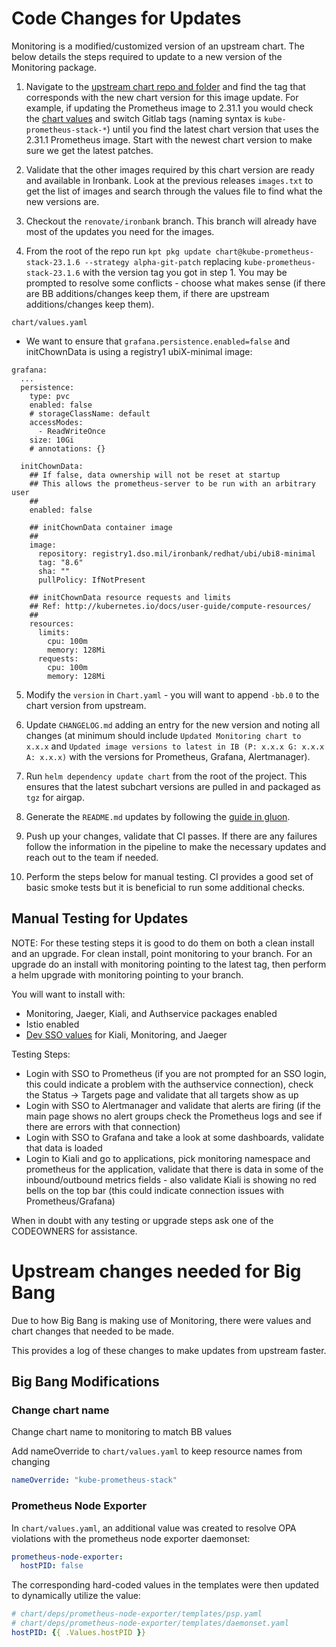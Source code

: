 # Code Changes for Updates

Monitoring is a modified/customized version of an upstream chart. The below details the steps required to update to a new version of the Monitoring package.

1. Navigate to the [upstream chart repo and folder](https://github.com/prometheus-community/helm-charts/tree/main/charts/kube-prometheus-stack) and find the tag that corresponds with the new chart version for this image update. For example, if updating the Prometheus image to 2.31.1 you would check the [chart values](https://github.com/prometheus-community/helm-charts/blob/kube-prometheus-stack-23.1.6/charts/kube-prometheus-stack/values.yaml#L2069) and switch Gitlab tags (naming syntax is `kube-prometheus-stack-*`) until you find the latest chart version that uses the 2.31.1 Prometheus image. Start with the newest chart version to make sure we get the latest patches.

2. Validate that the other images required by this chart version are ready and available in Ironbank. Look at the previous releases `images.txt` to get the list of images and search through the values file to find what the new versions are.

3. Checkout the `renovate/ironbank` branch. This branch will already have most of the updates you need for the images.

4. From the root of the repo run `kpt pkg update chart@kube-prometheus-stack-23.1.6 --strategy alpha-git-patch` replacing `kube-prometheus-stack-23.1.6` with the version tag you got in step 1. You may be prompted to resolve some conflicts - choose what makes sense (if there are BB additions/changes keep them, if there are upstream additions/changes keep them).

```chart/values.yaml```
- We want to ensure that `grafana.persistence.enabled=false` and initChownData is using a registry1 ubiX-minimal image:
```
grafana:
  ...
  persistence:
    type: pvc
    enabled: false
    # storageClassName: default
    accessModes:
      - ReadWriteOnce
    size: 10Gi
    # annotations: {}

  initChownData:
    ## If false, data ownership will not be reset at startup
    ## This allows the prometheus-server to be run with an arbitrary user
    ##
    enabled: false
  
    ## initChownData container image
    ##
    image:
      repository: registry1.dso.mil/ironbank/redhat/ubi/ubi8-minimal
      tag: "8.6"
      sha: ""
      pullPolicy: IfNotPresent
  
    ## initChownData resource requests and limits
    ## Ref: http://kubernetes.io/docs/user-guide/compute-resources/
    ##
    resources:
      limits:
        cpu: 100m
        memory: 128Mi
      requests:
        cpu: 100m
        memory: 128Mi
```

5. Modify the `version` in `Chart.yaml` - you will want to append `-bb.0` to the chart version from upstream.

6. Update `CHANGELOG.md` adding an entry for the new version and noting all changes (at minimum should include `Updated Monitoring chart to x.x.x` and `Updated image versions to latest in IB (P: x.x.x G: x.x.x A: x.x.x)` with the versions for Prometheus, Grafana, Alertmanager).

7. Run `helm dependency update chart` from the root of the project. This ensures that the latest subchart versions are pulled in and packaged as `tgz` for airgap.

8. Generate the `README.md` updates by following the [guide in gluon](https://repo1.dso.mil/platform-one/big-bang/apps/library-charts/gluon/-/blob/master/docs/bb-package-readme.md).

9. Push up your changes, validate that CI passes. If there are any failures follow the information in the pipeline to make the necessary updates and reach out to the team if needed.

10. Perform the steps below for manual testing. CI provides a good set of basic smoke tests but it is beneficial to run some additional checks.

## Manual Testing for Updates

NOTE: For these testing steps it is good to do them on both a clean install and an upgrade. For clean install, point monitoring to your branch. For an upgrade do an install with monitoring pointing to the latest tag, then perform a helm upgrade with monitoring pointing to your branch.

You will want to install with:

- Monitoring, Jaeger, Kiali, and Authservice packages enabled
- Istio enabled
- [Dev SSO values](https://repo1.dso.mil/big-bang/bigbang/-/blob/master/docs/assets/configs/example/dev-sso-values.yaml) for Kiali, Monitoring, and Jaeger

Testing Steps:

- Login with SSO to Prometheus (if you are not prompted for an SSO login, this could indicate a problem with the authservice connection), check the Status -> Targets page and validate that all targets show as up
- Login with SSO to Alertmanager and validate that alerts are firing (if the main page shows no alert groups check the Prometheus logs and see if there are errors with that connection)
- Login with SSO to Grafana and take a look at some dashboards, validate that data is loaded
- Login to Kiali and go to applications, pick monitoring namespace and prometheus for the application, validate that there is data in some of the inbound/outbound metrics fields - also validate Kiali is showing no red bells on the top bar (this could indicate connection issues with Prometheus/Grafana)

When in doubt with any testing or upgrade steps ask one of the CODEOWNERS for assistance.

# Upstream changes needed for Big Bang

Due to how Big Bang is making use of Monitoring, there were values and chart changes that needed to be made.

This provides a log of these changes to make updates from upstream faster.

## Big Bang Modifications

### Change chart name
Change chart name to monitoring to match BB values

Add nameOverride to `chart/values.yaml` to keep resource names from changing
```yaml
nameOverride: "kube-prometheus-stack"
```

### Prometheus Node Exporter

In `chart/values.yaml`, an additional value was created to resolve OPA violations with the prometheus node exporter daemonset:

```yaml
prometheus-node-exporter:
  hostPID: false
```

The corresponding hard-coded values in the templates were then updated to dynamically utilize the value:

```yaml
# chart/deps/prometheus-node-exporter/templates/psp.yaml
# chart/deps/prometheus-node-exporter/templates/daemonset.yaml
hostPID: {{ .Values.hostPID }}
```
